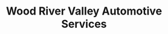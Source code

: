 ---
title: "Wood River Valley Automotive Services"
url: /moncton/wood-river-valley-automotive-services/
shop: car repair
---